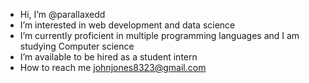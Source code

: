 -  Hi, I’m @parallaxedd
-  I’m interested in web development and data science
-  I’m currently proficient in multiple programming languages and I am studying Computer science
-  I’m available to be hired as a student intern
-  How to reach me johnjones8323@gmail.com

<!---
parallaxedd/parallaxedd is a ✨ special ✨ repository because its `README.md` (this file) appears on your GitHub profile.
You can click the Preview link to take a look at your changes.
--->

